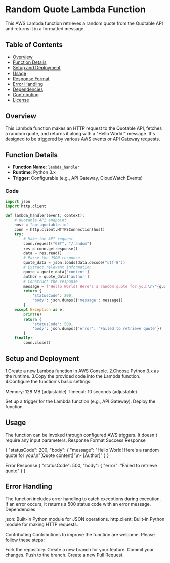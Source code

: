 # Random Quote Lambda Function

This AWS Lambda function retrieves a random quote from the Quotable API and returns it in a formatted message.

## Table of Contents

- [Overview](#overview)
- [Function Details](#function-details)
- [Setup and Deployment](#setup-and-deployment)
- [Usage](#usage)
- [Response Format](#response-format)
- [Error Handling](#error-handling)
- [Dependencies](#dependencies)
- [Contributing](#contributing)
- [License](#license)

## Overview

This Lambda function makes an HTTP request to the Quotable API, fetches a random quote, and returns it along with a "Hello World!" message. It's designed to be triggered by various AWS events or API Gateway requests.

## Function Details

- **Function Name**: `lambda_handler`
- **Runtime**: Python 3.x
- **Trigger**: Configurable (e.g., API Gateway, CloudWatch Events)

### Code

```python
import json
import http.client

def lambda_handler(event, context):
    # Quotable API endpoint
    host = "api.quotable.io"
    conn = http.client.HTTPSConnection(host)
    try:
        # Make the API request
        conn.request("GET", "/random")
        res = conn.getresponse()
        data = res.read()
        # Parse the JSON response
        quote_data = json.loads(data.decode("utf-8"))
        # Extract relevant information
        quote = quote_data['content']
        author = quote_data['author']
        # Construct the response
        message = f"Hello World! Here's a random quote for you:\n\"{quote}\"\n- {author}"
        return {
            'statusCode': 200,
            'body': json.dumps({'message': message})
        }
    except Exception as e:
        print(e)
        return {
            'statusCode': 500,
            'body': json.dumps({'error': 'Failed to retrieve quote'})
        }
    finally:
        conn.close()

```

## Setup and Deployment

1.Create a new Lambda function in AWS Console.
2.Choose Python 3.x as the runtime.
3.Copy the provided code into the Lambda function.
4.Configure the function's basic settings:

Memory: 128 MB (adjustable)
Timeout: 10 seconds (adjustable)


Set up a trigger for the Lambda function (e.g., API Gateway).
Deploy the function.

## Usage
The function can be invoked through configured AWS triggers. It doesn't require any input parameters.
Response Format
Success Response

{
    "statusCode": 200,
    "body": {
        "message": "Hello World! Here's a random quote for you:\n\"[Quote content]\"\n- [Author]"
    }
}

Error Response
{
    "statusCode": 500,
    "body": {
        "error": "Failed to retrieve quote"
    }
}

## Error Handling
The function includes error handling to catch exceptions during execution. If an error occurs, it returns a 500 status code with an error message.
Dependencies

json: Built-in Python module for JSON operations.
http.client: Built-in Python module for making HTTP requests.

Contributing
Contributions to improve the function are welcome. Please follow these steps:

Fork the repository.
Create a new branch for your feature.
Commit your changes.
Push to the branch.
Create a new Pull Request.